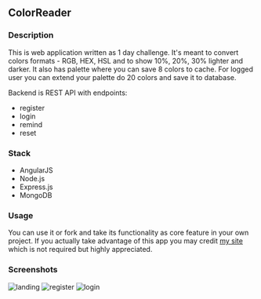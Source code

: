 ## ColorReader

### Description

This is web application written as 1 day challenge.
It's meant to convert colors formats - RGB, HEX, HSL and to show 10%, 20%, 30% lighter and darker.
It also has palette where you can save 8 colors to cache. For logged
user you can extend your palette do 20 colors and save it to database.

Backend is REST API with endpoints: 

- register
- login
- remind
- reset

### Stack

 - AngularJS
 - Node.js
 - Express.js
 - MongoDB

### Usage

You can use it or fork and take its functionality as core feature in your own project. 
If you actually take advantage of this app you may credit [my site](https://tymdev.pl) which is not required but highly appreciated.
 
### Screenshots
 
 ![landing]()
 ![register]()
 ![login]()